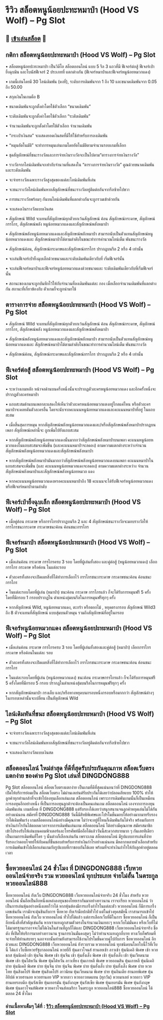 # รีวิว สล็อตหนูน้อยปะทะหมาป่า (Hood VS Wolf) – Pg Slot

## 🎰 [เข้าเล่นสล็อต](https://bit.ly/3ryTLaH) 🎰

## กติกา สล็อตหนูน้อยปะทะหมาป่า (Hood VS Wolf) – Pg Slot

• สล็อตหนูน้อยปะทะหมาป่า เป็นวิดีโอ สล็อตออนไลน์ แบบ 5 รีล 3 แถวที่มี ฟีเจอร์ต่อสู้ ฟีเจอร์เป่ายิ้งฉุบมิน และโบนัสฟีเจอร์ 2 ประเภทที่ แตกต่างกัน (ฟีเจอร์หมาป่าและฟีเจอร์หนูน้อยหมวกแดง)

• เกมนี้เล่นโดยมี 30 ไลน์เดิมพัน (คงที่), ระดับการเดิมพันจาก 1 ถึง 10 และขนาดเดิมพันจาก 0.05 ถึง 50.00

• สกุลเงินในเกมคือ B

• ขนาดเดิมพันจะถูกตั้งค่าโดยใช้ตัวเลือก “ขนาดเดิมพัน”

• ระดับเดิมพันจะถูกตั้งค่าโดยใช้ตัวเลือก “ระดับเดิมพัน”

• จํานวนเดิมพันจะถูกตั้งค่าโดยใช้ตัวเลือก จํานวนเดิมพัน

• “กระเป๋าเงินสด” จะแสดงยอดเงินสดที่มีให้ใช้สําหรับการลงเดิมพัน

• “หมุนอัตโนมัติ” จะทําการหมุนเล่นเกมโดยอัตโนมัติตามจํานวนรอบเกมที่เลือก

• ชุดสัญลักษณ์ที่ชนะรางวัลและการจ่ายเงินรางวัลจะเป็นไปตาม“ตารางการจ่ายเงินรางวัล”

• รางวัลจากไลน์เดิมพันจะเท่ากับจํานวนที่แสดงใน “ตารางการจ่ายเงินรางวัล” คูณด้วยขนาดเดิมพันและระดับเดิมพัน

• จะจ่ายรางวัลเฉพาะรางวัลสูงสุดของแต่ละไลน์เดิมพันที่เล่น

• จะชนะรางวัลไลน์เดิมพันหากสัญลักษณ์ที่ชนะรางวัลอยู่ติดต่อกันจากรีลซ้ายไปขวา

• การชนะรางวัลพร้อมๆ กันบนไลน์เดิมพันที่แตกต่างกันจะถูกรวมเข้าด้วยกัน

• จะแสดงเงินรางวัลแบบเงินสด

• สัญลักษณ์ Wild จะแทนที่สัญลักษณ์ทุกตัวยกเว้นสัญลักษณ์ ค้อน สัญลักษณ์กระดาษ, สัญลักษณ์กรรไกร, สัญลักษณ์พลัง หนูน้อยหมวกแดงและสัญลักษณ์พสังหมาป่า

• สัญลักษณ์พลังหนูน้อยหมวกแดงและสัญลักษณ์พลังหมาป่า สามารถนับเป็นตัวแทนสัญลักษณ์หนูน้อยหมวกแดงและ สัญลักษณ์หมาป่าได้ตามลําดับในขณะท่าการคํานวณไลน์เต็ม พันชนะรางวัล

• สัญลักษณ์ค้อน, สัญลักษณ์กระดาษและสัญลักษณ์กรรไกร ปรากฏบนรีล 2 หรือ 4 เท่านั้น

• จะเล่นฟีเจอร์เป่ายิ้งฉุบเล็กด้วยขนาดและระดับเดิมพันเดียวกับที่ เริ่มฟีเจอร์นั้น

• จะเล่นฟีเจอร์หมาป่าและฟีเจอร์หนูน้อยหมวกแดงด้วยขนาดและ ระดับเดิมพันเดียวกับที่เริ่มฟีเจอร์นั้น

• สถานะของเกมจะถูกบันทึกไว้ให้กับจํานวนที่ลงเดิมพันแต่ละ กอง เมื่อเลือกจํานวนเดิมพันที่แตกต่างกัน สถานะที่เกี่ยวข้องกับ ตัวเกมก็จะถูกนํามาใช้

## ตารางการจ่าย สล็อตหนูน้อยปะทะหมาป่า (Hood VS Wolf) – Pg Slot

• สัญลักษณ์ Wild จะแทนที่สัญลักษณ์ทุกตัวยกเว้นสัญลักษณ์ ค้อน สัญลักษณ์กระดาษ, สัญลักษณ์กรรไกร, สัญลักษณ์พลัง หนูน้อยหมวกแดงและสัญลักษณ์พสังหมาป่า

• สัญลักษณ์พลังหนูน้อยหมวกแดงและสัญลักษณ์พลังหมาป่า สามารถนับเป็นตัวแทนสัญลักษณ์หนูน้อยหมวกแดงและ สัญลักษณ์หมาป่าได้ตามลําดับในขณะท่าการคํานวณไลน์เต็ม พันชนะรางวัล

• สัญลักษณ์ค้อน, สัญลักษณ์กระดาษและสัญลักษณ์กรรไกร ปรากฏบนรีล 2 หรือ 4 เท่านั้น

## ฟีเจอร์ต่อสู้ สล็อตหนูน้อยปะทะหมาป่า (Hood VS Wolf) – Pg Slot

• ระหว่างเกมหลัก หน้าจอด้านบนครึ่งหนึ่งนั้นจะปรากฏตัวละครหนูน้อยหมวกแดง และอีกครั้งหนึ่งจะปรากฏตัวละครหมาป่า

• แถบสะสมด้านบนเพลาละแสดงให้เห็นว่าตัวละครหนน้อยหมวกแตงอยู่ไกลแค่ไหน หรือตัวละครหมาป่าจะคอยดันตัวละครอื่น โดยจะนับจากคะแนนหนูน้อยหมวกแดงและคะแนนหมาป่าที่อยู่ ในแถบสะสม

• เมื่อสิ้นสุดการหมุน หากสัญลักษณ์พลังหนูน้อยหมวกแดงและ/หรือสัญลักษณ์พสังหมาป่าปรากฏบนเพลา สัญลักษณ์เหล่านี้จะ ถูกเพิ่มไปยังแถบสะสม

• หากสัญลักษณ์พลังหนูน้อยหมวกแดงนั้นมากกว่าสัญลักษณ์พลังหมาป่าบนเพลา คะแนนหนูน้อยหมวกแดงในแถบสะสมจะเพิ่มขึ้น (และคะแนนหมาป่าจะลดลง) ตามความแตกต่างระหว่างจํานวน สัญลักษณ์พลังหนูน้อยหมวกแดงและสัญลักษณ์พลังหมาป่า

• หากสัญลักษณ์พลังหมาป่ามันมากกว่าสัญลักษณ์พลังหนูน้อยหมวกแดงบนเพลา คะแนนหมาป่าในแถบสะสมจะเพิ่มขึ้น (และ คะแนนหนูน้อยหมวกแดงจะลดลง) ตามความแตกต่างระหว่าง จํานวนสัญลักษณ์พลังหมาป่าและสัญลักษณ์พลังหนูน้อยหมวก แดง

• หากคะแนนหนูน้อยหมวกแดงหรอคะแนนหมาป่าถึง 18 คะแนนจะได้รับฟีเจอร์หนูน้อยหมวกแดงหรือฟีเจอร์หมาป่าตามลําดับ

## ฟีเจอร์เป่ายิ้งฉุบเล็ก สล็อตหนูน้อยปะทะหมาป่า (Hood VS Wolf) – Pg Slot

• เมื่อคู่ค้อน กระดาษ หรือกรรไกรปรากฏบนรีล 2 และ 4 สัญลักษณ์ชนะรางวัลจะมอบรางวัลให้ กรรไกรชนะกระดาษ กระดาษชนะค้อน ค้อนชนะกรรไกร

## ฟีเจอร์หมาป่า สล็อตหนูน้อยปะทะหมาป่า (Hood VS Wolf) – Pg Slot

• เมื่อเล่นค้อน กระดาษ กรรไกรครบ 3 รอบ โดยที่ผู้เล่นทั้งสอง และคู่ต่อสู้ (หนูน้อยหมวกแดง) เลือกกรรไกร กระดาษ หรือค้อน ในแต่ละรอบ

• ตัวละครทั้งสองจะเปิดเผยสิ่งที่ได้ทําการเลือกไว้ กรรไกรชนะกระดาษ กระดาษชนะค้อน ค้อนชนะกรรไกร

• ในแต่ละรอบโดยที่ผู้เล่น (หมาป่า) ชนะค้อน กระดาษ กรรไกรแล้ว ก็จะได้รับการหมุนฟรี 5 ครั้งโดยที่มีกรอบ 1 กรอบปรากฏใน ตําแหน่งลุ่มบนรีลในการหมุนฟรีทุกๆ ครั้ง

• หากสัญลักษณ์ Wild, หนูน้อยหมวกแดง, ตะกร้า หรือตอกไม้ , หยุดตรงกรอบ สัญลักษณ์ Wild3 ถึง 8 ตัวจะแทนที่สัญลักษณ์ แบบสุ่มบนตัวหมุน รวมถึงสัญลักษณ์ที่อยู่ในกรอบ

## ฟีเจอร์หนูน้อยหมวกแดง สล็อตหนูน้อยปะทะหมาป่า (Hood VS Wolf) – Pg Slot

• เมื่อเล่นค้อน กระดาษ กรรไกรครบ 3 รอบ โดยที่ผู้เล่นทั้งสองและคู่ต่อสู้ (หมาป่า) เลือกกรรไกร กระดาษ หรือค้อนในแต่ละ รอบ

• ตัวละครทั้งสองจะเปิดเผยสิ่งที่ได้ทําการเลือกไว้ กรรไกรชนะกระดาษ กระดาษชนะค้อน ค้อนชนะกรรไกร

• ในแต่ละรอบโดยที่ผู้เล่น (หนูน้อยหมวกแดง) ชนะค้อน กระดาษกรรไกรแล้ว ก็จะได้รับการหมุนฟรี 5 ครั้งโดยที่มีกรอบ 5 กรอบ ปรากฏในตําแหน่งสุ่มบนรีลในการหมุนฟรีทุกๆ ครั้ง

• หากสัญลักษณ์หมาป่า กรงเล็บ และ/หรือหางหยุดบนกรอบหนึ่งกรอบหรือมากกว่า สัญลักษณ์ต่างๆ ในกรอบเหล่านั้นจะเปลี่ยน เป็นสัญลักษณ์ Wild

## ไลน์เดิมพันที่ชนะ สล็อตหนูน้อยปะทะหมาป่า (Hood VS Wolf) – Pg Slot

• จะจ่ายรางวัลเฉพาะรางวัลสูงสุดของแต่ละไลน์เดิมพันที่เล่น

• จะชนะรางวัลไลน์เดิมพันหากสัญลักษณ์ที่ชนะรางวัลอยู่ติดต่อกันจากรีลซ้ายไปขวา

• จะแสดงเงินรางวัลแบบเงินสด

## สล็อตออนไลน์ ใหม่ล่าสุด ที่ดีที่สุดรับประกันคุณภาพ สล็อตเว็บตรงแตกง่าย ของค่าย Pg Slot เล่นที่ DINGDONG888
Pg Slot สล็อตออนไลน์ สล็อตเว็บตรงแตกง่าย เป็นเกมที่ดีที่สุดแน่นอนว่าที่ DINGDONG888 เปิดให้บริการย่อมเป็น สล็อตเว็บตรง ไม่ผ่านเอเย่นต์รับประกันได้เลยว่าปลอดภัยแบบ 100% ทำให้ลูกค้าทุกท่านกล้าที่จะเข้าไปลงทุนเลือกเล่นเกม สล็อตออนไลน์ เพราะการเดิมพันเกมนั้นก็เป็นเหมือนการลงทุนอีกอย่างหนึ่ง ที่เป็นการลงทุนลูกค้าจะต้องเป็นคนเล่นเกม สล็อตออนไลน์ เองจากการลงทุนเดิมพันเล่น เกมสล็อต ที่ DINGDONG888 แต่รับรองได้เลยว่าสนุกสนานจนลูกค้าหยุดเล่นไม่ได้กันอย่างแน่นอน สมัครที่ DINGDONG888 วันนี้มีสิทธิพิเศษและโปรโมชั่นมอบให้อย่างมากมายรับรองว่าได้เดิมพันเร่ง เกมสล็อตออนไลน์อย่างมีคุณภาพ ไม่ว่าจะอยู่ที่ไหนก็เดิมพันกันได้จริง พร้อมกับการทำเงินกำไรกันได้ตลอดเวลาจากการเดิมพันเล่นเกม  สล็อตออนไลน์ ได้อย่างมีคุณภาพ สมัครสมาชิกเข้าไปรองรับให้เล่นบนคอมพิวเตอร์และโทรศัพท์มือถือได้แล้ววันนี้สะดวกสบายมาก ๆ กันเลยทีเดียว เป็นเกมการเดิมพันที่ใคร ๆ นั้นต่างก็เลือกเล่นกัน เพราะเกม สล็อตออนไลน์ มีรูปแบบการเล่นที่ง่ายรับรองว่าตอบโจทย์ให้กับคนที่ชื่นชอบสำหรับการทำเงินกำไรอย่างแน่นอน มีหลากหลายตัวเลือกสำหรับการเดิมพันเข้าไปเลือกเล่นเกมกับรูปแบบที่เราชอบกันได้เลย พร้อมที่จะทำเงินกำไรให้กับลูกค้าอยู่ตลอดเวลา

## ซื้อหวยออนไลน์ 24 ชั่วโมง ที่ DINGDONG888 เว็บหวยออนไลน์จ่ายจริง รวม หวยออนไลน์ ทุกประเภท จ่ายไม่อั้น ในตระกูล หวยออนไลน์888
ซื้อหวยออนไลน์ กับเว็บ DINGDONG888 เว็บหวยออนไลน์จ่ายจริง 24 ชั่วโมง สำหรับ หวยออนไลน์ นั้นถือเป็นอีกหนึ่งแหล่งลงทุนของไทยเรากันมาอย่างยาวนาน เราจะเรียก หวยออนไลน์ ว่าเป็นการเล่นหุ้นอย่างหนึ่งเลยก็ว่าได้ หากหุ้นต้องมีการเกร็งกำไรในแต่ละตัว  หวยออนไลน์ ก็มีการเกร็งเลขเช่นกัน เรามักจะคุ้นชินกับการ ซื้อหวย กับเจ้ามือปกติทั่วไป แต่ในช่วงยุคสมัยนี้ เราสามารถเข้าไป ซื้อหวยออนไลน์ กับเว็บ หวยออนไลน์ ทั่วไปได้แล้ว แต่การเลือกเว็บที่ดีในการ ซื้อหวยออนไลน์ ก็เป็นอีกหนึ่งสิ่งที่สำคัญเช่นกัน หากเราแทงถูกสามตัวตรงในจำนวนเงินเยอะๆ หากเว็บไม่มั่นคง หรือเว็บที่ไม่ได้มาตรฐานเราอาจจะไม่ได้เงินในส่วนที่ถูกก็ได้และ DINGDONG888 เว็บหวยออนไลน์จ่ายจริง ชื่อดัง ที่เปิดให้บริการมาอย่างยาวนาน ฐานการเงินมั่นคงสุดๆ ไม่ว่าท่านจะแทงถูกกี่บาท ทางเว็บก็พร้อมที่จะจ่ายให้ท่านสบายๆ นอกจากนั้นท่านยังสามารถใช้งานโปรโมชั่นควบคู่ไปกับการ ซื้อหวยออนไลน์ อีกด้วยและ DINGDONG888 เว็บหวยออนไลน์ ยังรวบรวม หวยออนไลน์ ทุกชนิดบนโลกใบนี้ไว้ที่เว็บนี้ ได้แก่  เว็บซื้อหวยรัฐบาลออนไลน์ หวยยี่กี หุ้นดาวโจนส์ ฮานอยเช้า ลาวเช้า หุ้นนิเคอิ พิเศษ เช้า หวย ธกส หุ้นนิเคอิ เช้า หุ้นจีน พิเศษ เช้า หุ้นจีน เช้า หุ้นฮั่งเส็ง พิเศษ เช้า หุ้นฮั่งเส็ง เช้า หุ้นเวียดนาม พิเศษ เช้า หุ้นไต้หวัน พิเศษ หุ้นไต้หวัน ลาวเที่ยง หุ้นเกาหลี พิเศษ หวยออมสิน หุ้นเกาหลี หุ้นนิเคอิ บ่าย หุ้นนิเคอิ พิเศษ บ่าย หุ้นจีน บ่าย หุ้นจีน พิเศษ บ่าย หุ้นฮั่งเส็ง บ่าย หุ้นฮั่งเส็ง พิเศษ บ่าย หวยไทย หุ้นสิงคโปร์ พิเศษ หุ้นสิงคโปร์ ลาวนิยม หุ้นเวียดนาม พิเศษ บ่าย หุ้นอินเดีย ฮานอยพิเศษ หุ้นอียิปต์ หวยฮานอย หวยฮานอย VIP หวยลาว หวยลาวทดแทน (ทุกวัน) หวยมาเลย์ หวยลาว VIP ฮานอยรอบดึก หุ้นรัสเซีย หุ้นเยอรมัน หุ้นอังกฤษ หุ้นรัสเซีย พิเศษ หุ้นเยอรมัน พิเศษ หุ้นอังกฤษ พิเศษ หุ้นดาวโจนส์พิเศษ หวยดาวโจนส์อเมริกา ในตระกูล หวยออนไลน์888 ซื้อหวยออนไลน์ ได้ตลอด 24 ชั่วโมง

### อ่านเนื้อหาเต็มๆ ได้ที่ : [รีวิว สล็อตหนูน้อยปะทะหมาป่า (Hood VS Wolf) – Pg Slot](https://dingdong888.co/pg-slot/hood-vs-wolf/)
